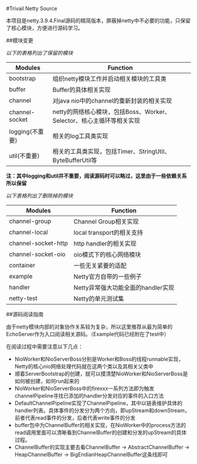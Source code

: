 #Trivail Netty Source

本项目是netty.3.9.4.Final源码的精简版本，屏蔽掉netty中不必要的功能，只保留了核心模块，方便进行源码学习。

##模块变更

*以下的表格列出了保留的模块*

| Modules | Function |
|-----------------|-----------------------------------------------------------------------|
| bootstrap | 组织netty模块工作并启动相关模块的工具类 |
| buffer | Buffer的具体相关实现 |
| channel | 对java nio中的channel的重新封装的相关实现 |
| channel-socket | netty的网络核心模块，包括Boss、Worker、Selector、核心主循环等相关实现 |
| logging(不重要) | 相关的log工具类实现 |
| util(不重要) | 相关的工具类实现，包括Timer、StringUtil、ByteBufferUtil等 |   

**注：其中logging和util并不重要，阅读源码时可以略过，这里由于一些依赖关系所以保留**

*以下表格列出了删除掉的模块*

| Modules | Function |
|---------------------|------------------------------------|
| channel-group | Channel Group相关实现 |
| channel-local | local transport的相关支持 |
| channel-socket-http | http handler的相关实现 |
| channel-socket-oio | oio模式下的核心网络模块 |
| container | 一些无关紧要的适配 |
| example | Netty官方自带的一些例子 |
| handler | Netty异常强大功能全面的handler实现 |
| netty-test |  Netty的单元测试集|  

##源码阅读指南

由于netty模块内部的对象协作关系较为复杂，所以这里推荐从最为简单的EchoServer作为入口阅读相关源码。（Example代码已经附在了test中）

在阅读过程中需要注意以下几点：

* NioWorker和NioServerBoss分别是Worker和Boss的线程runnable实现，Netty的核心nio网络处理代码就在这两个类以及其相关父类中
* 顺着ServerBootstrap的创建，就可以摸清楚NioWorker和NioServerBoss是如何被创建，如何run起来的
* NioWorker和NioServerBoss中的firexxx一系列方法即为触发channelPipeline寻找已添加的handler分发对应的事件的入口方法
* DefaultChannelPipeline实现了ChannelPipeline，其中以链表维护具体的handler列表。具体事件的分发分为两个方向，即upStream和downStream，前者代表read事件的分发，后者代表write事件的分发
* buffer包中为ChannelBuffer的相关实现，在NioWorker中的process方法的read调用里面可以清晰看到ChannelBuffer的创建和分发的upStream的具体过程。
* ChannelBuffer的实现主要去看ChannelBuffer -> AbstractChannelBuffer -> HeapChannelBuffer -> BigEndianHeapChannelBuffer这条线即可








